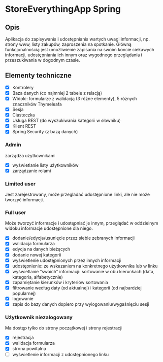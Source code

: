 # StoreEverythingApp Spring

## Opis
Aplikacja do zapisywania i udostępniania wartych uwagi
informacji, np. strony www, listy zakupów, zaproszenia
na spotkanie.
Główną funkcjonalnością jest umożliwienie zapisania na
swoim koncie ciekawych informacji, udostępniania ich
innym oraz wygodnego przeglądania i przeszukiwania w
dogodnym czasie.
## Elementy techniczne
- [x] Kontrolery
- [x] Baza danych (co najmniej 2 tabele z relacją)
- [x] Widoki: formularze z walidacją (3 różne elementy), 5 różnych znaczników Thymeleafa
- [x] Sesja
- [x] Ciasteczka
- [x] Usługa REST (do wyszukiwania kategorii w słowniku)
- [x] Klient REST
- [x] Spring Security (z bazą danych)

### Admin
zarządza użytkownikami
- [x] wyświetlanie listy użytkowników
- [x] zarządzanie rolami
### Limited user
Jest zarejestrowany, może przegladać udostępnione linki, ale nie może tworzyć informacji.
### Full user
Może tworzyć informacje i udostępniać je innym, przeglądać w oddzielnym widoku informacje udostępnione dla niego.
- [x] dodanie/edycja/usunięcie przez siebie zebranych informacji
- [x] walidacja formularza
- [x] edycja na danych bieżących
- [x] dodanie nowej kategorii
- [x] wyświetlenie udostępnionych przez innych informacji
- [x] udostępnienie: ze wskazaniem na konkretnego użytkownika lub w linku
- [x] wyświetlanie “swoich” informacji: sortowanie w obu kierunkach (data, kategoria, alfabetycznie)
- [x] zapamiętanie kierunków i kryteriów sortowania
- [x] filtrowanie według daty (od aktualnej) i kategorii (od najbardziej popularnej)
- [x] logowanie
- [x] zapis do bazy danych dopiero przy wylogowaniu/wygaśnięciu sesji
### Użytkownik niezalogowany
Ma dostęp tylko do strony początkowej i strony rejestracji
- [x] rejestracja
- [x] walidacja formularza
- [x] strona powitalna
- [ ] wyświetlenie informacji z udostępnionego linku
